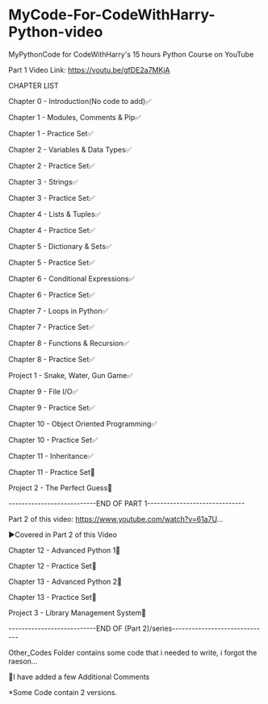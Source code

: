 # MyCode-For-CodeWithHarry-Python-video

MyPythonCode for CodeWithHarry's 15 hours Python Course on YouTube

Part 1 Video Link: https://youtu.be/gfDE2a7MKjA

CHAPTER LIST

Chapter 0 - Introduction(No code to add)✅

Chapter 1 - Modules, Comments & Pip✅

Chapter 1 - Practice Set✅

Chapter 2 - Variables & Data Types✅

Chapter 2 - Practice Set✅

Chapter 3 - Strings✅

Chapter 3 - Practice Set✅

Chapter 4 - Lists & Tuples✅

Chapter 4 - Practice Set✅

Chapter 5 - Dictionary & Sets✅

Chapter 5 - Practice Set✅

Chapter 6 - Conditional Expressions✅

Chapter 6 - Practice Set✅

Chapter 7 - Loops in Python✅

Chapter 7 - Practice Set✅

Chapter 8 - Functions & Recursion✅

Chapter 8 - Practice Set✅

Project 1 - Snake, Water, Gun Game✅

Chapter 9 - File I/O✅

Chapter 9 - Practice Set✅

Chapter 10 - Object Oriented Programming✅

Chapter 10 - Practice Set✅

Chapter 11 - Inheritance✅

Chapter 11 - Practice Set🔲

Project 2 - The Perfect Guess🔲

---------------------------END OF PART 1------------------------------

Part 2 of this video: https://www.youtube.com/watch?v=61a7U...

►Covered in Part 2 of this Video

Chapter 12 - Advanced Python 1🔲

Chapter 12 - Practice Set🔲

Chapter 13 - Advanced Python 2🔲

Chapter 13 - Practice Set🔲

Project 3 - Library Management System🔲

---------------------------END OF (Part 2)/series------------------------------

Other_Codes Folder contains some code that i needed to write, i forgot the raeson...

📝I have added a few Additional Comments

*Some Code contain 2 versions.
